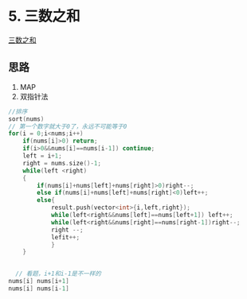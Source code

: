 # 5. 三数之和
[三数之和](https://programmercarl.com/0015.%E4%B8%89%E6%95%B0%E4%B9%8B%E5%92%8C.html#%E5%93%88%E5%B8%8C%E8%A7%A3%E6%B3%95)
## 思路
1. MAP
2. 双指针法
``` C++
//排序
sort(nums)
// 第一个数字就大于0了，永远不可能等于0
for(i = 0;i<nums;i++)
    if(nums[i]>0) return;
    if(i>0&&nums[i]==nums[i-1]) continue;
    left = i+1;
    right = nums.size()-1;
    while(left <right)
    {
        if(nums[i]+nums[left]+nums[right]>0)right--;
        else if(nums[i]+nums[left]+nums[right]<0)left++;
        else{
            result.push(vector<int>{i,left,right});
            while(left<right&&nums[left]==nums[left+1]) left++;
            while(left<right&&nums[right]==nums[right-1])right--;
            right --;
            lefit++;
            }
    }
    

  // 看题，i+1和i-1是不一样的
nums[i] nums[i+1]
nums[i] nums[i-1]

```